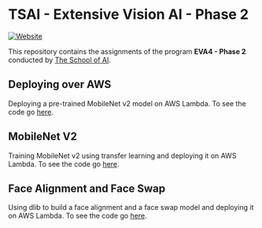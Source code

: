 # TSAI - Extensive Vision AI - Phase 2

[![Website](https://img.shields.io/badge/Website-green.svg)](http://orionai.s3-website.ap-south-1.amazon/)

This repository contains the assignments of the program **EVA4 - Phase 2** conducted by [The School of AI](https://github.com/theschoolofai).

## Deploying over AWS

Deploying a pre-trained MobileNet v2 model on AWS Lambda. To see the code go [here](01%20-%20Deploying%20over%20AWS).

## MobileNet V2

Training MobileNet v2 using transfer learning and deploying it on AWS Lambda. To see the code go [here](02%20-%20MobileNet).

## Face Alignment and Face Swap

Using dlib to build a face alignment and a face swap model and deploying it on AWS Lambda. To see the code go [here](03%20-%20Face%20Recognition%20Part%201).
